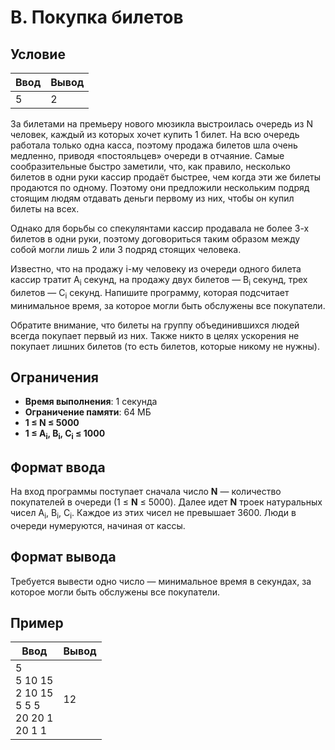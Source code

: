 # B. Покупка билетов

## Условие
| Ввод    | Вывод |
|---------|-------|
| 5       | 2     || 5 10 15 || 2 10 15 || 5 5 5   || 20 20 1 || 20 1 1  |
За билетами на премьеру нового мюзикла выстроилась очередь из N человек, каждый из которых хочет купить 1 билет. На всю очередь работала только одна касса, поэтому продажа билетов шла очень медленно, приводя «постояльцев» очереди в отчаяние. Самые сообразительные быстро заметили, что, как правило, несколько билетов в одни руки кассир продаёт быстрее, чем когда эти же билеты продаются по одному. Поэтому они предложили нескольким подряд стоящим людям отдавать деньги первому из них, чтобы он купил билеты на всех.

Однако для борьбы со спекулянтами кассир продавала не более 3-х билетов в одни руки, поэтому договориться таким образом между собой могли лишь 2 или 3 подряд стоящих человека.

Известно, что на продажу i-му человеку из очереди одного билета кассир тратит A<sub>i</sub> секунд, на продажу двух билетов — B<sub>i</sub> секунд, трех билетов — C<sub>i</sub> секунд. Напишите программу, которая подсчитает минимальное время, за которое могли быть обслужены все покупатели.

Обратите внимание, что билеты на группу объединившихся людей всегда покупает первый из них. Также никто в целях ускорения не покупает лишних билетов (то есть билетов, которые никому не нужны).

## Ограничения

- **Время выполнения**: 1 секунда
- **Ограничение памяти**: 64 МБ
- **1 ≤ N ≤ 5000**
- **1 ≤ A<sub>i</sub>, B<sub>i</sub>, C<sub>i</sub> ≤ 1000**

## Формат ввода

На вход программы поступает сначала число **N** — количество покупателей в очереди (1 ≤ **N** ≤ 5000). Далее идет **N** троек натуральных чисел A<sub>i</sub>, B<sub>i</sub>, C<sub>i</sub>. Каждое из этих чисел не превышает 3600. Люди в очереди нумеруются, начиная от кассы.
## Формат вывода

Требуется вывести одно число — минимальное время в секундах, за которое могли быть обслужены все покупатели.
## Пример

| Ввод                                                         | Вывод  |
|--------------------------------------------------------------|--------|
| 5 <br/>5 10 15<br/>2 10 15<br/>5 5 5<br/>20 20 1<br/> 20 1 1| 12 |
    
